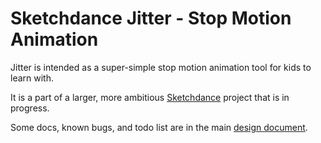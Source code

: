 # Sketchdance Jitter - Stop Motion Animation

Jitter is intended as a super-simple stop motion animation tool for kids to learn with.

It is a part of a larger, more ambitious [Sketchdance](https://hackmd.io/SIWsBN1UTNugwO6q3lMARg?view) project that is in progress.

Some docs, known bugs, and todo list are in the main [design document](https://hackmd.io/G4fFJGKLTiSIB6najlYO_Q?view).
